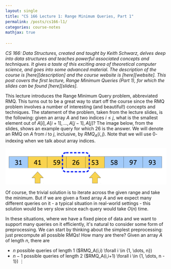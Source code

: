 ```yaml
---
layout: single
title: "CS 166 Lecture 1: Range Minimum Queries, Part 1"
permalink: /posts/cs166-l1/
categories: course-notes
mathjax: true

---
```


*CS 166: Data Structures, created and taught by Keith Schwarz, delves deep into data structures and teaches powerful associated concepts and techniques. It gives a taste of this exciting area of theoretical computer science, and goes into some advanced material. The description of the course is [here][description] and the course website is [here][website]. This post covers the first lecture, Range Minimum Queries (Part 1), for which the slides can be found [here][slides].*

This lecture introduces the Range Minimum Query problem, abbreviated RMQ. This turns out to be a great way to start off the course since the RMQ problem involves a number of interesting (and beautiful!) concepts and techniques. The statement of the problem, taken from the lecture slides, is the following: given an array $A$ and two indices $i \leq j$, what is the smallest element out of $A[i], A[i+1], \dots, A[j-1], A[j]$? The image below, from the slides, shows an example query for which $26$ is the answer. We will denote an RMQ on $A$ from $i$ to $j$, inclusive, by $RMQ_A(i,j)$. Note that we will use $0$-indexing when we talk about array indices.

![RMQ example](/assets/images/cs166-l1-1.png)

Of course, the trivial solution is to iterate across the given range and take the minimum. But if we are given a fixed array $A$ and we expect many different queries on it - a typical situation in real-world settings - this solution would be very slow since each query would take $O(n)$ time.

In these situations, where we have a fixed piece of data and we want to support many queries on it efficiently, it's natural to consider some form of preprocessing. We can start by thinking about the simplest preprocessing: just precompute all possible RMQs! How many are there? Given an array $A$ of length $n$, there are

* $n$ possible queries of length $1$ ($RMQ_A(i,i) \forall i \in \{1, \dots, n\})
* $n-1$ possible queries of length $2$ ($RMQ_A(i,i+1) \forall i \in \{1, \dots, n - 1\})
$\vdots$
